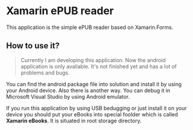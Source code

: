# Xamarin ePUB reader

This application is the simple ePUB reader based on Xamarin.Forms.

## How to use it?

> Currently I am developing this application. Now the android application is only avaliable.
> It's not finished yet and has a lot of problems and bugs. 

You can find the android package file into solution and install it by using your Android device. Also there is another way. You can debug it in Microsoft Visual Studio by using Android emulator.

If you run this application by using USB bedugging or just install it on your device you should put your eBooks into special foolder which is called **Xamarin eBooks**. It is situated in root storage directory. 
